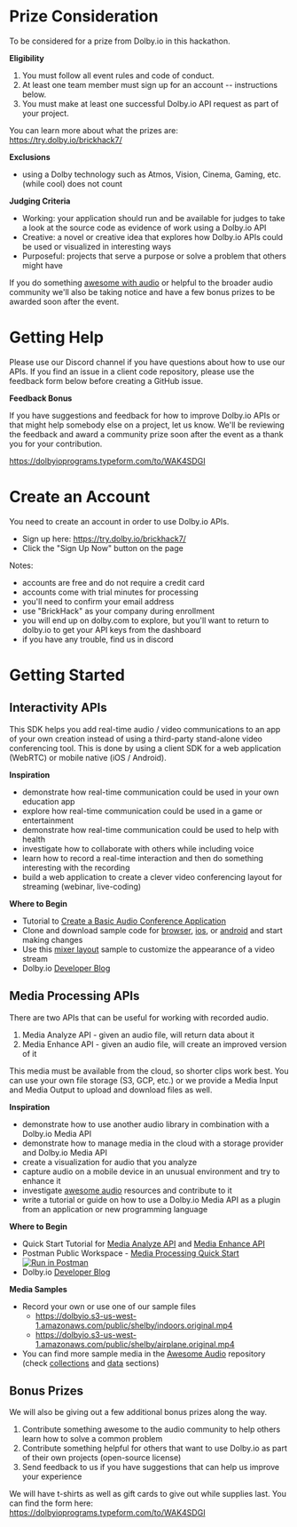 
# Prize Consideration

To be considered for a prize from Dolby.io in this hackathon.

**Eligibility**

1. You must follow all event rules and code of conduct.
2. At least one team member must sign up for an account -- instructions below.
3. You must make at least one successful Dolby.io API request as part of your project.

You can learn more about what the prizes are: https://try.dolby.io/brickhack7/

**Exclusions**

- using a Dolby technology such as Atmos, Vision, Cinema, Gaming, etc. (while cool) does not count


**Judging Criteria**

- Working: your application should run and be available for judges to take a look at the source code as evidence of work using a Dolby.io API
- Creative: a novel or creative idea that explores how Dolby.io APIs could be used or visualized in interesting ways
- Purposeful: projects that serve a purpose or solve a problem that others might have

If you do something [awesome with audio](https://github.com/DolbyIO/awesome-audio) or helpful to the broader audio community we'll also be taking notice and have a few bonus prizes to be awarded soon after the event.

# Getting Help

Please use our Discord channel if you have questions about how to use our APIs.  If you find an issue in a client code repository, please use the feedback form below before creating a GitHub issue.

**Feedback Bonus**

If you have suggestions and feedback for how to improve Dolby.io APIs or that might help somebody else on a project, let us know.  We'll be reviewing the feedback and award a community prize soon after the event as a thank you for your contribution.

https://dolbyioprograms.typeform.com/to/WAK4SDGI


# Create an Account

You need to create an account in order to use Dolby.io APIs.
- Sign up here: https://try.dolby.io/brickhack7/
- Click the "Sign Up Now" button on the page

Notes:
- accounts are free and do not require a credit card
- accounts come with trial minutes for processing
- you'll need to confirm your email address
- use "BrickHack" as your company during enrollment
- you will end up on dolby.com to explore, but you'll want to return to dolby.io to get your API keys from the dashboard
- if you have any trouble, find us in discord

# Getting Started

## Interactivity APIs

This SDK helps you add real-time audio / video communications to an app of your own creation instead of using a third-party stand-alone video conferencing tool.  This is done by using a client SDK for a web application (WebRTC) or mobile native (iOS / Android).

**Inspiration**

- demonstrate how real-time communication could be used in your own education app
- explore how real-time communication could be used in a game or entertainment
- demonstrate how real-time communication could be used to help with health
- investigate how to collaborate with others while including voice
- learn how to record a real-time interaction and then do something interesting with the recording
- build a web application to create a clever video conferencing layout for streaming (webinar, live-coding)

**Where to Begin**

- Tutorial to [Create a Basic Audio Conference Application](https://dolby.io/developers/interactivity-apis/tutorials/getting-started/quick-start)
- Clone and download sample code for [browser](https://github.com/voxeet/voxeet-sdk-browser-gettingstarted), [ios](https://github.com/voxeet/voxeet-sdk-ios-gettingstarted), or [android](https://github.com/voxeet/voxeet-sdk-android-gettingstarted) and start making changes
- Use this [mixer layout](https://github.com/dolbyio-samples/blog-mixer-layout) sample to customize the appearance of a video stream
- Dolby.io [Developer Blog](https://dolby.io/blog/?categories=developer)
## Media Processing APIs

There are two APIs that can be useful for working with recorded audio.

1. Media Analyze API - given an audio file, will return data about it
2. Media Enhance API - given an audio file, will create an improved version of it

This media must be available from the cloud, so shorter clips work best.  You can use your own file storage (S3, GCP, etc.) or we provide a Media Input and Media Output to upload and download files as well.

**Inspiration**

- demonstrate how to use another audio library in combination with a Dolby.io Media API
- demonstrate how to manage media in the cloud with a storage provider and Dolby.io Media API
- create a visualization for audio that you analyze
- capture audio on a mobile device in an unusual environment and try to enhance it
- investigate [awesome audio](https://github.com/DolbyIO/awesome-audio) resources and contribute to it
- write a tutorial or guide on how to use a Dolby.io Media API as a plugin from an application or new programming language

**Where to Begin**

- Quick Start Tutorial for [Media Analyze API](https://dolby.io/developers/media-processing/tutorials/quick-start/analyzing-media) and [Media Enhance API](https://dolby.io/developers/media-processing/tutorials/quick-start/enhancing-media)
- Postman Public Workspace - [Media Processing Quick Start](https://www.postman.com/dolbyio)
  [![Run in Postman](https://run.pstmn.io/button.svg)](https://god.gw.postman.com/run-collection/7c1c19d0c2b7b7931c16)
- Dolby.io [Developer Blog](https://dolby.io/blog/?categories=developer)

**Media Samples**

- Record your own or use one of our sample files
    - https://dolbyio.s3-us-west-1.amazonaws.com/public/shelby/indoors.original.mp4
    - https://dolbyio.s3-us-west-1.amazonaws.com/public/shelby/airplane.original.mp4
- You can find more sample media in the [Awesome Audio](https://github.com/DolbyIO/awesome-audio) repository (check [collections](https://github.com/DolbyIO/awesome-audio/blob/main/README.md#collections) and [data](https://github.com/DolbyIO/awesome-audio/blob/main/README.md#data) sections)

## Bonus Prizes

We will also be giving out a few additional bonus prizes along the way.

1. Contribute something awesome to the audio community to help others learn how to solve a common problem
2. Contribute something helpful for others that want to use Dolby.io as part of their own projects (open-source license)
3. Send feedback to us if you have suggestions that can help us improve your experience

We will have t-shirts as well as gift cards to give out while supplies last.  You can find the form here: https://dolbyioprograms.typeform.com/to/WAK4SDGI


